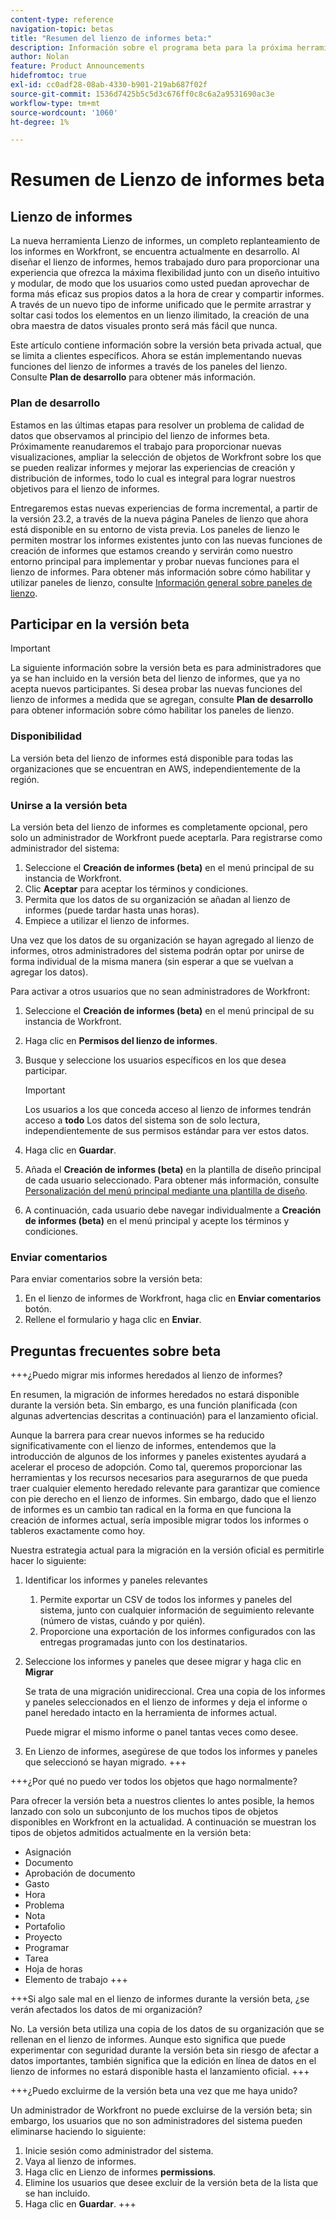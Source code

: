 ```yaml
---
content-type: reference
navigation-topic: betas
title: "Resumen del lienzo de informes beta:"
description: Información sobre el programa beta para la próxima herramienta Lienzo de informes para Adobe Workfront
author: Nolan
feature: Product Announcements
hidefromtoc: true
exl-id: cc0adf28-08ab-4330-b901-219ab687f02f
source-git-commit: 1536d7425b5c5d3c676ff0c8c6a2a9531690ac3e
workflow-type: tm+mt
source-wordcount: '1060'
ht-degree: 1%

---
```



# Resumen de Lienzo de informes beta

## Lienzo de informes

La nueva herramienta Lienzo de informes, un completo replanteamiento de los informes en Workfront, se encuentra actualmente en desarrollo. Al diseñar el lienzo de informes, hemos trabajado duro para proporcionar una experiencia que ofrezca la máxima flexibilidad junto con un diseño intuitivo y modular, de modo que los usuarios como usted puedan aprovechar de forma más eficaz sus propios datos a la hora de crear y compartir informes. A través de un nuevo tipo de informe unificado que le permite arrastrar y soltar casi todos los elementos en un lienzo ilimitado, la creación de una obra maestra de datos visuales pronto será más fácil que nunca.

Este artículo contiene información sobre la versión beta privada actual, que se limita a clientes específicos. Ahora se están implementando nuevas funciones del lienzo de informes a través de los paneles del lienzo. Consulte **Plan de desarrollo** para obtener más información.

### Plan de desarrollo

Estamos en las últimas etapas para resolver un problema de calidad de datos que observamos al principio del lienzo de informes beta. Próximamente reanudaremos el trabajo para proporcionar nuevas visualizaciones, ampliar la selección de objetos de Workfront sobre los que se pueden realizar informes y mejorar las experiencias de creación y distribución de informes, todo lo cual es integral para lograr nuestros objetivos para el lienzo de informes.

Entregaremos estas nuevas experiencias de forma incremental, a partir de la versión 23.2, a través de la nueva página Paneles de lienzo que ahora está disponible en su entorno de vista previa. Los paneles de lienzo le permiten mostrar los informes existentes junto con las nuevas funciones de creación de informes que estamos creando y servirán como nuestro entorno principal para implementar y probar nuevas funciones para el lienzo de informes. Para obtener más información sobre cómo habilitar y utilizar paneles de lienzo, consulte [Información general sobre paneles de lienzo](/help/quicksilver/reports-and-dashboards/dashboards/creating-and-managing-dashboards/canvas-dashboards-overview.md).

## Participar en la versión beta

>[!IMPORTANT]
>
>La siguiente información sobre la versión beta es para administradores que ya se han incluido en la versión beta del lienzo de informes, que ya no acepta nuevos participantes. Si desea probar las nuevas funciones del lienzo de informes a medida que se agregan, consulte **Plan de desarrollo** para obtener información sobre cómo habilitar los paneles de lienzo.

### Disponibilidad

La versión beta del lienzo de informes está disponible para todas las organizaciones que se encuentran en AWS, independientemente de la región.

### Unirse a la versión beta

La versión beta del lienzo de informes es completamente opcional, pero solo un administrador de Workfront puede aceptarla. Para registrarse como administrador del sistema:

1. Seleccione el **Creación de informes (beta)** en el menú principal de su instancia de Workfront.
1. Clic **Aceptar** para aceptar los términos y condiciones.
1. Permita que los datos de su organización se añadan al lienzo de informes (puede tardar hasta unas horas).
1. Empiece a utilizar el lienzo de informes.

Una vez que los datos de su organización se hayan agregado al lienzo de informes, otros administradores del sistema podrán optar por unirse de forma individual de la misma manera (sin esperar a que se vuelvan a agregar los datos).

Para activar a otros usuarios que no sean administradores de Workfront:

1. Seleccione el **Creación de informes (beta)** en el menú principal de su instancia de Workfront.
1. Haga clic en **Permisos del lienzo de informes**.
1. Busque y seleccione los usuarios específicos en los que desea participar.

   >[!IMPORTANT]
   >
   >Los usuarios a los que conceda acceso al lienzo de informes tendrán acceso a **todo** Los datos del sistema son de solo lectura, independientemente de sus permisos estándar para ver estos datos.

1. Haga clic en **Guardar**.
1. Añada el **Creación de informes (beta)** en la plantilla de diseño principal de cada usuario seleccionado. Para obtener más información, consulte [Personalización del menú principal mediante una plantilla de diseño](/help/quicksilver/administration-and-setup/customize-workfront/use-layout-templates/customize-main-menu.md).
1. A continuación, cada usuario debe navegar individualmente a **Creación de informes (beta)** en el menú principal y acepte los términos y condiciones.

### Enviar comentarios

Para enviar comentarios sobre la versión beta:

1. En el lienzo de informes de Workfront, haga clic en **Enviar comentarios** botón.
1. Rellene el formulario y haga clic en **Enviar**.

## Preguntas frecuentes sobre beta

+++¿Puedo migrar mis informes heredados al lienzo de informes?

En resumen, la migración de informes heredados no estará disponible durante la versión beta. Sin embargo, es una función planificada (con algunas advertencias descritas a continuación) para el lanzamiento oficial.

Aunque la barrera para crear nuevos informes se ha reducido significativamente con el lienzo de informes, entendemos que la introducción de algunos de los informes y paneles existentes ayudará a acelerar el proceso de adopción. Como tal, queremos proporcionar las herramientas y los recursos necesarios para asegurarnos de que pueda traer cualquier elemento heredado relevante para garantizar que comience con pie derecho en el lienzo de informes. Sin embargo, dado que el lienzo de informes es un cambio tan radical en la forma en que funciona la creación de informes actual, sería imposible migrar todos los informes o tableros exactamente como hoy.

Nuestra estrategia actual para la migración en la versión oficial es permitirle hacer lo siguiente:

1. Identificar los informes y paneles relevantes

   1. Permite exportar un CSV de todos los informes y paneles del sistema, junto con cualquier información de seguimiento relevante (número de vistas, cuándo y por quién).
   1. Proporcione una exportación de los informes configurados con las entregas programadas junto con los destinatarios.

1. Seleccione los informes y paneles que desee migrar y haga clic en **Migrar**

   Se trata de una migración unidireccional. Crea una copia de los informes y paneles seleccionados en el lienzo de informes y deja el informe o panel heredado intacto en la herramienta de informes actual.

   Puede migrar el mismo informe o panel tantas veces como desee.

1. En Lienzo de informes, asegúrese de que todos los informes y paneles que seleccionó se hayan migrado.
+++

+++¿Por qué no puedo ver todos los objetos que hago normalmente?

Para ofrecer la versión beta a nuestros clientes lo antes posible, la hemos lanzado con solo un subconjunto de los muchos tipos de objetos disponibles en Workfront en la actualidad. A continuación se muestran los tipos de objetos admitidos actualmente en la versión beta:

* Asignación
* Documento
* Aprobación de documento
* Gasto
* Hora
* Problema
* Nota
* Portafolio
* Proyecto
* Programar
* Tarea
* Hoja de horas
* Elemento de trabajo
+++

+++Si algo sale mal en el lienzo de informes durante la versión beta, ¿se verán afectados los datos de mi organización?

No. La versión beta utiliza una copia de los datos de su organización que se rellenan en el lienzo de informes. Aunque esto significa que puede experimentar con seguridad durante la versión beta sin riesgo de afectar a datos importantes, también significa que la edición en línea de datos en el lienzo de informes no estará disponible hasta el lanzamiento oficial.
+++

+++¿Puedo excluirme de la versión beta una vez que me haya unido?

Un administrador de Workfront no puede excluirse de la versión beta; sin embargo, los usuarios que no son administradores del sistema pueden eliminarse haciendo lo siguiente:

1. Inicie sesión como administrador del sistema.
1. Vaya al lienzo de informes.
1. Haga clic en Lienzo de informes **permissions**.
1. Elimine los usuarios que desee excluir de la versión beta de la lista que se han incluido.
1. Haga clic en **Guardar**.
+++
